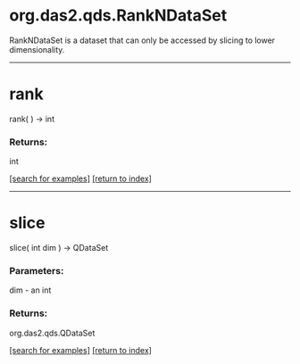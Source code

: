 # org.das2.qds.RankNDataSet

RankNDataSet is a dataset that can only be accessed by slicing to
 lower dimensionality.

***
<a name="rank"></a>
# rank
rank(  ) &rarr; int



### Returns:
int


<a href="https://github.com/autoplot/dev/search?q=rank&unscoped_q=rank">[search for examples]</a>
<a href="https://github.com/autoplot/documentation/blob/master/javadoc/index-all.md">[return to index]</a>

***
<a name="slice"></a>
# slice
slice( int dim ) &rarr; QDataSet



### Parameters:
dim - an int

### Returns:
org.das2.qds.QDataSet


<a href="https://github.com/autoplot/dev/search?q=slice&unscoped_q=slice">[search for examples]</a>
<a href="https://github.com/autoplot/documentation/blob/master/javadoc/index-all.md">[return to index]</a>

